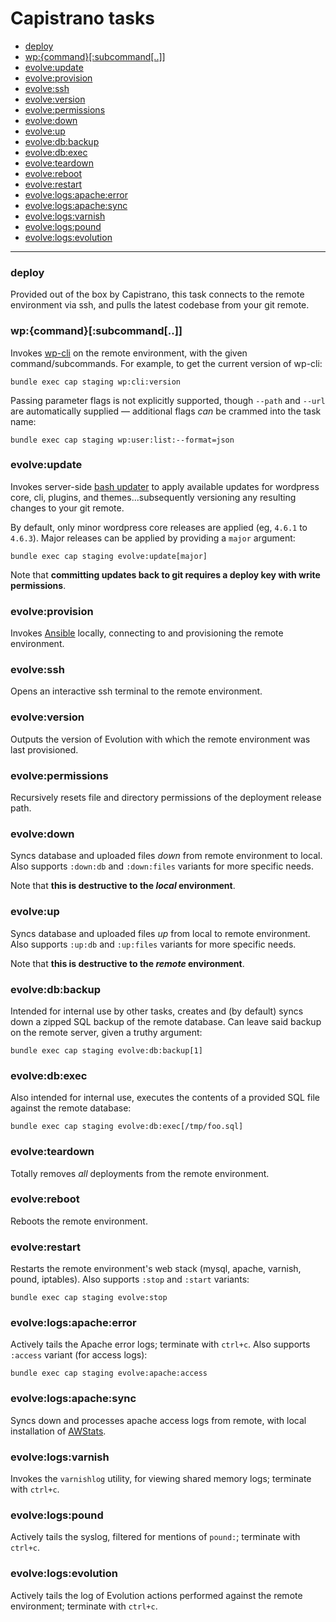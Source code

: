 # Capistrano tasks

* [deploy](#deploy)
* [wp:{command}[:subcommand[..]]](#wpcommandsubcommand)
* [evolve:update](#evolveupdate)
* [evolve:provision](#evolveprovision)
* [evolve:ssh](#evolvessh)
* [evolve:version](#evolveversion)
* [evolve:permissions](#evolvepermissions)
* [evolve:down](#evolvedown)
* [evolve:up](#evolveup)
* [evolve:db:backup](#evolvedbbackup)
* [evolve:db:exec](#evolvedbexec)
* [evolve:teardown](#evolveteardown)
* [evolve:reboot](#evolvereboot)
* [evolve:restart](#evolverestart)
* [evolve:logs:apache:error](#evolvelogsapacheerror)
* [evolve:logs:apache:sync](#evolvelogsapachesync)
* [evolve:logs:varnish](#evolvelogsvarnish)
* [evolve:logs:pound](#evolvelogspound)
* [evolve:logs:evolution](#evolvelogsevolution)

---

### deploy

Provided out of the box by Capistrano, this task connects to the remote environment via ssh, and pulls the latest codebase from your git remote.

### wp:{command}[:subcommand[..]]

Invokes [wp-cli](http://wp-cli.org/) on the remote environment, with the given command/subcommands. For example, to get the current version of wp-cli:

	bundle exec cap staging wp:cli:version

Passing parameter flags is not explicitly supported, though `--path` and `--url` are automatically supplied &mdash; additional flags _can_ be crammed into the task name:

	bundle exec cap staging wp:user:list:--format=json

### evolve:update

Invokes server-side [bash updater](https://github.com/evolution/wordpress/blob/master/lib/ansible/roles/cleanup/files/update.sh) to apply available updates for wordpress core, cli, plugins, and themes...subsequently versioning any resulting changes to your git remote.

By default, only minor wordpress core releases are applied (eg, `4.6.1` to `4.6.3`). Major releases can be applied by providing a `major` argument:

```
bundle exec cap staging evolve:update[major]
```

Note that **committing updates back to git requires a deploy key with write permissions**.

### evolve:provision

Invokes [Ansible](http://docs.ansible.com/) locally, connecting to and provisioning the remote environment.

### evolve:ssh

Opens an interactive ssh terminal to the remote environment.

### evolve:version

Outputs the version of Evolution with which the remote environment was last provisioned.

### evolve:permissions

Recursively resets file and directory permissions of the deployment release path.

### evolve:down

Syncs database and uploaded files _down_ from remote environment to local. Also supports `:down:db` and `:down:files` variants for more specific needs.

Note that **this is destructive to the _local_ environment**.

### evolve:up

Syncs database and uploaded files _up_ from local to remote environment. Also supports `:up:db` and `:up:files` variants for more specific needs.

Note that **this is destructive to the _remote_ environment**.

### evolve:db:backup

Intended for internal use by other tasks, creates and (by default) syncs down a zipped SQL backup of the remote database. Can leave said backup on the remote server, given a truthy argument:

```
bundle exec cap staging evolve:db:backup[1]
```

### evolve:db:exec

Also intended for internal use, executes the contents of a provided SQL file against the remote database:

```
bundle exec cap staging evolve:db:exec[/tmp/foo.sql]
```

### evolve:teardown

Totally removes _all_ deployments from the remote environment.

### evolve:reboot

Reboots the remote environment.

### evolve:restart

Restarts the remote environment's web stack (mysql, apache, varnish, pound, iptables). Also supports `:stop` and `:start` variants:

	bundle exec cap staging evolve:stop

### evolve:logs:apache:error

Actively tails the Apache error logs; terminate with `ctrl+c`. Also supports `:access` variant (for access logs):

	bundle exec cap staging evolve:apache:access

### evolve:logs:apache:sync

Syncs down and processes apache access logs from remote, with local installation of [AWStats](http://www.awstats.org/).

### evolve:logs:varnish

Invokes the `varnishlog` utility, for viewing shared memory logs; terminate with `ctrl+c`.

### evolve:logs:pound

Actively tails the syslog, filtered for mentions of `pound:`; terminate with `ctrl+c`.

### evolve:logs:evolution

Actively tails the log of Evolution actions performed against the remote environment; terminate with `ctrl+c`.
